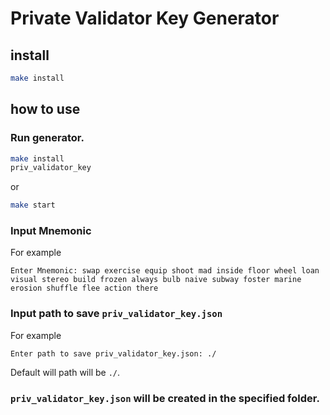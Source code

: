# Private Validator Key Generator

## install

```bash
make install
```

## how to use

### Run generator.

```bash
make install
priv_validator_key
```

or

```bash
make start
```

### Input Mnemonic

For example
```
Enter Mnemonic: swap exercise equip shoot mad inside floor wheel loan visual stereo build frozen always bulb naive subway foster marine erosion shuffle flee action there
```

### Input path to save `priv_validator_key.json`

For example
```
Enter path to save priv_validator_key.json: ./
```

Default will path will be `./`.

### `priv_validator_key.json` will be created in the specified folder.
